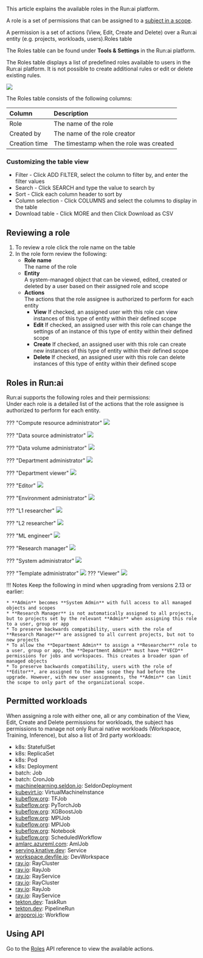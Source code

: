 This article explains the available roles in the Run:ai platform.

A role is a set of permissions that can be assigned to a [subject in a scope](./authentication-overview.md).

A permission is a set of actions (View, Edit, Create and Delete) over a Run:ai entity (e.g. projects, workloads, users).Roles table

The Roles table can be found under **Tools & Settings** in the Run:ai platform.

The Roles table displays a list of predefined roles available to users in the Run:ai platform. It is not possible to create additional rules or edit or delete existing rules.

![](img/rolestable.png)

The Roles table consists of the following columns:

| Column | Description |
| :---- | :---- |
| Role | The name of the role |
| Created by | The name of the role creator |
| Creation time | The timestamp when the role was created |

### Customizing the table view

* Filter - Click ADD FILTER, select the column to filter by, and enter the filter values  
* Search - Click SEARCH and type the value to search by  
* Sort - Click each column header to sort by  
* Column selection - Click COLUMNS and select the columns to display in the table  
* Download table - Click MORE and then Click Download as CSV

## Reviewing a role

1. To review a role click the role name on the table  
2. In the role form review the following:  
    * **Role name**  
      The name of the role  
    * **Entity**  
     A system-managed object that can be viewed, edited, created or deleted by a user based on their assigned role and scope  
    * **Actions**  
     The actions that the role assignee is authorized to perform for each entity  
        * **View** If checked, an assigned user with this role can view instances of this type of entity within their defined scope  
        * **Edit** If checked, an assigned user with this role can change the settings of an instance of this type of entity within their defined scope  
        * **Create** If checked, an assigned user with this role can create new instances of this type of entity within their defined scope  
        * **Delete** If checked, an assigned user with this role can delete instances of this type of entity within their defined scope

## Roles in Run:ai

Run:ai supports the following roles and their permissions:  
 Under each role is a detailed list of the actions that the role assignee is authorized to perform for each entity.

??? "Compute resource administrator"
    ![](img/roles-compute-resource-admin.png)

??? "Data source administrator"
    ![](img/roles-data-source-admin.png)

??? "Data volume administrator"
    ![](img/roles-data-vol-admin.png)

??? "Department administrator"
    ![](img/roles-department-admin.png)

??? "Department viewer"
    ![](img/roles-department-viewer.png)

??? "Editor"
    ![](img/roles-editor.png)

??? "Environment administrator"
    ![](img/roles-environment-admin.png)

??? "L1 researcher"
    ![](img/roles-l1-researcher.png)

??? "L2 researcher"
    ![](img/roles-l2-researcher.png)

??? "ML engineer"
    ![](img/roles-ml-engineer.png)

??? "Research manager"
    ![](img/roles-research-manager.png)

??? "System administrator"
    ![](img/roles-sys-admin.png)
    
??? "Template administrator"
    ![](img/roles-template-admin.png)
??? "Viewer"
    ![](img/roles-viewer.png)

!!! Notes
    Keep the following in mind when upgrading from versions 2.13 or earlier:

    * **Admin** becomes **System Admin** with full access to all managed objects and scopes  
    * **Research Manager** is not automatically assigned to all projects, but to projects set by the relevant **Admin** when assigning this role to a user, group or app  
    * To preserve backwards compatibility, users with the role of **Research Manager** are assigned to all current projects, but not to new projects  
    * To allow the **Department Admin** to assign a **Researcher** role to a user, group or app, the **Department Admin** must have **VECD** permissions for jobs and workspaces. This creates a broader span of managed objects  
    * To preserve backwards compatibility, users with the role of **Editor**, are assigned to the same scope they had before the upgrade. However, with new user assignments, the **Admin** can limit the scope to only part of the organizational scope.

## Permitted workloads

When assigning a role with either one, all or any combination of the View, Edit, Create and Delete permissions for workloads, the subject has permissions to manage not only Run:ai native workloads (Workspace, Training, Inference), but also a list of 3rd party workloads:

* k8s: StatefulSet
* k8s: ReplicaSet
* k8s: Pod
* k8s: Deployment
* batch: Job
* batch: CronJob
* [machinelearning.seldon.io](http://machinelearning.seldon.io): SeldonDeployment
* [kubevirt.io](http://kubevirt.io): VirtualMachineInstance
* [kubeflow.org](http://kubeflow.org): TFJob
* [kubeflow.org](http://kubeflow.org): PyTorchJob
* [kubeflow.org](http://kubeflow.org): XGBoostJob
* [kubeflow.org](http://kubeflow.org): MPIJob
* [kubeflow.org](http://kubeflow.org): MPIJob
* [kubeflow.org](http://kubeflow.org): Notebook
* [kubeflow.org](http://kubeflow.org): ScheduledWorkflow
* [amlarc.azureml.com](http://amlarc.azureml.com): AmlJob
* [serving.knative.dev](http://serving.knative.dev): Service
* [workspace.devfile.io](http://workspace.devfile.io): DevWorkspace
* [ray.io](http://ray.io): RayCluster
* [ray.io](http://ray.io): RayJob
* [ray.io](http://ray.io): RayService
* [ray.io](http://ray.io): RayCluster
* [ray.io](http://ray.io): RayJob
* [ray.io](http://ray.io): RayService
* [tekton.dev](http://tekton.dev): TaskRun
* [tekton.dev](http://tekton.dev): PipelineRun
* [argoproj.io](http://argoproj.io): Workflow

## Using API

Go to the [Roles](https://app.run.ai/api/docs#tag/Roles) API reference to view the available actions.

